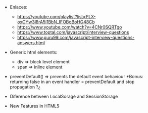 - Enlaces:
  - https://youtube.com/playlist?list=PLX-oxCYw3l8rA5i1BbN_IFOBoBoHG48Cb
  - https://www.youtube.com/watch?v=4CNr0SQRTgo
  - https://www.toptal.com/javascript/interview-questions
  - https://www.guru99.com/javascript-interview-questions-answers.html 


- Generic html elements:
  - div => block level element
  - span => inline element


- preventDefault() => prevents the default event behaviour
*Bonus: returning false in an event handler = preventDefault and stop propagation ?¿

- Diference between LocalSorage and SessionStorage


- New Features in HTML5
